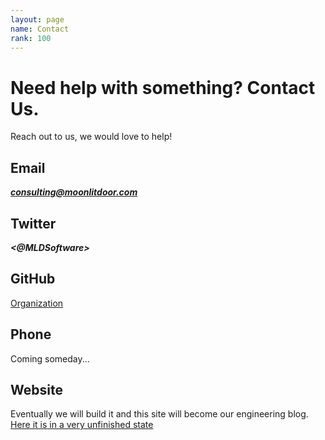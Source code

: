 ```yaml
---
layout: page
name: Contact
rank: 100
---
```


Need help with something? Contact Us.
=====================================

Reach out to us, we would love to help!

Email
-----
***<consulting@moonlitdoor.com>***

Twitter
-------
***<@MLDSoftware>***

GitHub
------
[Organization](https://github.com/moonlitdoor)

Phone
-----
Coming someday...

Website
-------
Eventually we will build it and this site will become our engineering blog.
[Here it is in a very unfinished state](https://www.moonlitdoor.com/)
